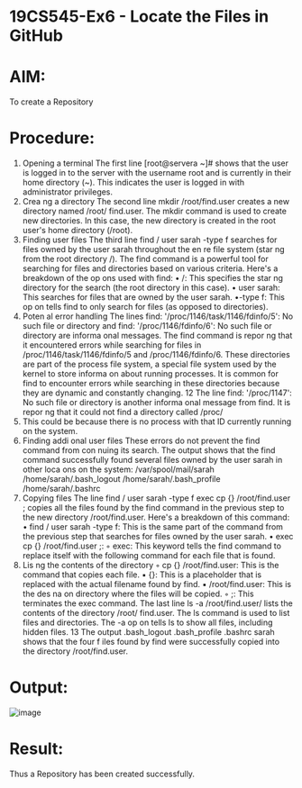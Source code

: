 
# 19CS545-Ex6 - Locate the Files in GitHub

# AIM:
To create a Repository

# Procedure:

1. Opening a terminal 
The first line [root@servera ~]# shows that the user is logged in to the server with the 
username root and is currently in their home directory (~). This indicates the user is logged in 
with administrator privileges. 
2. Crea ng a directory 
The second line mkdir /root/find.user creates a new directory named /root/
 find.user. The mkdir command is used to create new directories. In this case, the new 
directory is created in the root user's home directory (/root). 
3. Finding user files 
The third line find / user sarah -type f searches for files owned by the user sarah 
throughout the en re file system (star ng from the root directory /). The find command is a 
powerful tool for searching for files and directories based on various criteria. 
Here's a breakdown of the op ons used with find: 
• /: This specifies the star ng directory for the search (the root directory in this case). 
• user sarah: This searches for files that are owned by the user sarah. 
•-type f: This op on tells find to only search for files (as opposed to directories). 
4. Poten al error handling 
The lines find: '/proc/1146/task/1146/fdinfo/5': No such file or 
directory and find: '/proc/1146/fdinfo/6': No such file or 
directory are informa onal messages. The find command is repor ng that it encountered 
errors while searching for files in /proc/1146/task/1146/fdinfo/5 and /proc/1146/fdinfo/6. These 
directories are part of the process file system, a special file system used by the kernel to store 
informa on about running processes. It is common for find to encounter errors while searching 
in these directories because they are dynamic and constantly changing. 
12
The line find: '/proc/1147': No such file or directory is another 
informa onal message from find. It is repor ng that it could not find a directory called /proc/
 1147. This could be because there is no process with that ID currently running on the system. 
5. Finding addi onal user files 
These errors do not prevent the find command from con nuing its search. The output shows 
that the find command successfully found several files owned by the user sarah in other 
loca ons on the system: 
/var/spool/mail/sarah 
/home/sarah/.bash_logout 
/home/sarah/.bash_profile 
/home/sarah/.bashrc 
6. Copying files 
The line find / user sarah -type f exec cp {} /root/find.user \; copies all the files found by the find 
command in the previous step to the new directory /root/find.user. 
Here's a breakdown of this command: 
• find / user sarah -type f: This is the same part of the command from the 
previous step that searches for files owned by the user sarah. 
• exec cp {} /root/find.user \;:
 ◦ exec: This keyword tells the find command to replace itself with the following 
command for each file that is found. 
7. Lis ng the contents of the directory 
◦ cp {} /root/find.user: This is the command that copies each file. 
▪ {}: This is a placeholder that is replaced with the actual filename found by 
find. 
▪ /root/find.user: This is the des na on directory where the files will 
be copied. 
◦ ;: This terminates the exec command. 
The last line ls -a /root/find.user/ lists the contents of the directory /root/
 find.user. The ls command is used to list files and directories. The -a op on tells ls to 
show all files, including hidden files. 
13
The output .bash_logout .bash_profile .bashrc sarah shows that the four 
f
 iles found by find were successfully copied into the directory /root/find.user.


# Output:

![image](https://github.com/user-attachments/assets/75ab3700-0fe0-4cff-8478-3b983939063e)



# Result:

Thus a Repository has been created successfully.
